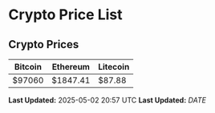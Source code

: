 # Crypto Price List

## Crypto Prices
| Bitcoin | Ethereum | Litecoin |
| ------- | -------- | -------- |
| $97060 | $1847.41 | $87.88 |
**Last Updated:** 2025-05-02 20:57 UTC
**Last Updated:** $DATE$
